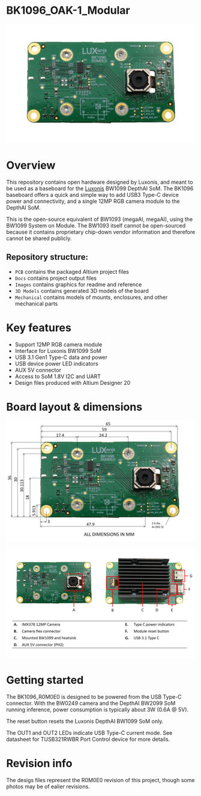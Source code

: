 # BK1096_OAK-1_Modular

![](../BK1096_OAK-1_Prototype/Images/BK1096_R0M0E0_front.jpg)

# Overview

This repository contains open hardware designed by Luxonis, and meant to be used as a baseboard for the [Luxonis](https://www.luxonis.com/depthai) BW1099 DepthAI SoM. The BK1096 baseboard offers a quick and simple way to add USB3 Type-C device power and connectivity, and a single 12MP RGB camera module to the DepthAI SoM.

This is the open-source equivalent of BW1093 (megaAI, megaAI), using the BW1099 System on Module.  The BW1093 itself cannot be open-sourced because it contains  proprietary chip-down vendor information and therefore cannot be shared publicly.

## Repository structure:
* `PCB` contains the packaged Altium project files
* `Docs` contains project output files
* `Images` contains graphics for readme and reference
* `3D Models` contains generated 3D models of the board
* `Mechanical` contains models of mounts, enclosures, and other mechanical parts

# Key features
* Support 12MP RGB camera module
* Interface for Luxonis BW1099 SoM
* USB 3.1 Gen1 Type-C data and power
* USB device power LED indicators
* AUX 5V connector
* Access to SoM 1.8V I2C and UART 
* Design files produced with Altium Designer 20


# Board layout & dimensions

![](../BK1096_OAK-1_Prototype/Images/BK1096_R0M0E0_dims.jpg)

![](../BK1096_OAK-1_Prototype/Images/BK1096_R0M0E0_cs_annotation.jpg)

# Getting started
The BK1096_R0M0E0 is designed to be powered from the USB Type-C connector. With the BW0249 camera and the DepthAI BW2099 SoM running inference, power consumption is typically about 3W (0.6A @ 5V).

The reset button resets the Luxonis DepthAI BW1099 SoM only. 

The OUT1 and OUT2 LEDs indicate USB Type-C current mode. See datasheet for TUSB321RWBR Port Control device for more details. 



# Revision info
The desigs files represent the R0M0E0 revision of this project, though some photos may be of ealier revisions. 
